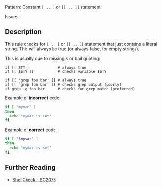 Pattern: Constant `[ .. ]` or `[[ .. ]]` statement

Issue: -

## Description

This rule checks for `[ .. ]` or `[[ .. ]]` statement that just contains a literal string. This will always be true (or always false, for empty strings).

This is usually due to missing `$` or bad quoting:

    if [[ STY ]             # always true
    if [[ $STY ]]           # checks variable $STY

    if [[ 'grep foo bar' ]] # always true
    if [[ `grep foo bar` ]] # checks grep output (poorly)
    if grep -q foo bar      # checks for grep match (preferred)


Example of **incorrect** code:

```sh
if [ "myvar" ]
then
  echo "myvar is set"
fi
```

Example of **correct** code:

```sh
if [ "$myvar" ]
then
  echo "myvar is set"
fi
```

## Further Reading

* [ShellCheck - SC2078](https://github.com/koalaman/shellcheck/wiki/SC2078)
